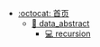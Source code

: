 - [:octocat: 首页](/README.md)
  - [:basketball: data_abstract](md/csbasic/cs61a/data_abstract/README.md)
    - [:computer: recursion](md/csbasic/cs61a/data_abstract/recursion.md)
